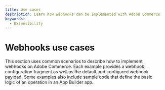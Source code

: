 ```yaml
---
title: Use cases
description: Learn how webhooks can be implemented with Adobe Commerce.
keywords:
  - Extensibility
---
```


# Webhooks use cases

This section uses common scenarios to describe how to implement webhooks on Adobe Commerce. Each example provides a webhook configuration fragment as well as the default and configured webhook payload. Some examples also include sample code that define the basic logic of an operation in an App Builder app.
